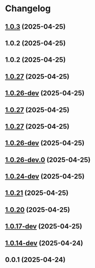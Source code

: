 # Changelog

## [1.0.3](https://github.com/seicifarre/release-config/compare/v1.0.2...v1.0.2) (2025-04-25)



## 1.0.2 (2025-04-25)

## 1.0.2 (2025-04-25)

## [1.0.27](https://github.com/seicifarre/release-config/compare/v1.0.26...v1.0.26-dev) (2025-04-25)



## [1.0.26-dev](https://github.com/seicifarre/release-config/compare/v1.0.26...v1.0.26-dev) (2025-04-25)

## [1.0.27](https://github.com/seicifarre/release-config/compare/v1.0.26-dev...v1.0.27) (2025-04-25)

## [1.0.27](https://github.com/seicifarre/release-config/compare/v1.0.26...v1.0.26-dev) (2025-04-25)



## [1.0.26-dev](https://github.com/seicifarre/release-config/compare/v1.0.26...v1.0.26-dev) (2025-04-25)

## [1.0.26-dev.0](https://github.com/seicifarre/release-config/compare/v1.0.26-dev...v1.0.26-dev.0-dev) (2025-04-25)

## [1.0.24-dev](https://github.com/seicifarre/release-config/compare/v1.0.24-dev...vnull-dev) (2025-04-25)

## [1.0.21](https://github.com/seicifarre/release-config/compare/v1.0.21-dev...vnull-dev) (2025-04-25)

## [1.0.20](https://github.com/seicifarre/release-config/compare/v1.0.20-dev...vnull-dev) (2025-04-25)

## [1.0.17-dev](https://github.com/seicifarre/release-config/compare/v1.0.17-dev...vnull-dev) (2025-04-25)

## [1.0.14-dev](https://github.com/seicifarre/release-config/compare/v1.0.14-dev...vnull-dev) (2025-04-24)

## 0.0.1 (2025-04-24)
